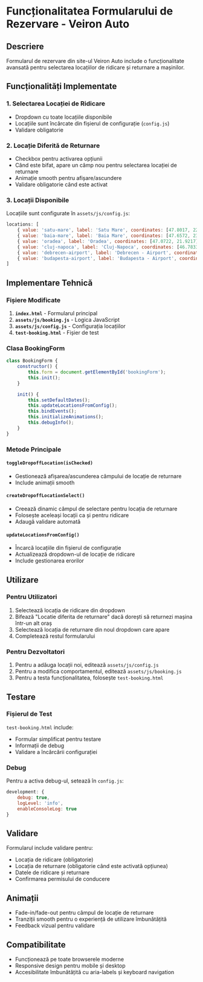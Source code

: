 # Funcționalitatea Formularului de Rezervare - Veiron Auto

## Descriere

Formularul de rezervare din site-ul Veiron Auto include o funcționalitate avansată pentru selectarea locațiilor de ridicare și returnare a mașinilor.

## Funcționalități Implementate

### 1. Selectarea Locației de Ridicare
- Dropdown cu toate locațiile disponibile
- Locațiile sunt încărcate din fișierul de configurație (`config.js`)
- Validare obligatorie

### 2. Locație Diferită de Returnare
- Checkbox pentru activarea opțiunii
- Când este bifat, apare un câmp nou pentru selectarea locației de returnare
- Animație smooth pentru afișare/ascundere
- Validare obligatorie când este activat

### 3. Locații Disponibile
Locațiile sunt configurate în `assets/js/config.js`:

```javascript
locations: [
    { value: 'satu-mare', label: 'Satu Mare', coordinates: [47.8017, 22.8572] },
    { value: 'baia-mare', label: 'Baia Mare', coordinates: [47.6572, 23.5881] },
    { value: 'oradea', label: 'Oradea', coordinates: [47.0722, 21.9217] },
    { value: 'cluj-napoca', label: 'Cluj-Napoca', coordinates: [46.7833, 23.6] },
    { value: 'debrecen-airport', label: 'Debrecen - Airport', coordinates: [47.4889, 21.6153] },
    { value: 'budapesta-airport', label: 'Budapesta - Airport', coordinates: [47.4369, 19.2556] }
]
```

## Implementare Tehnică

### Fișiere Modificate

1. **`index.html`** - Formularul principal
2. **`assets/js/booking.js`** - Logica JavaScript
3. **`assets/js/config.js`** - Configurația locațiilor
4. **`test-booking.html`** - Fișier de test

### Clasa BookingForm

```javascript
class BookingForm {
    constructor() {
        this.form = document.getElementById('bookingForm');
        this.init();
    }

    init() {
        this.setDefaultDates();
        this.updateLocationsFromConfig();
        this.bindEvents();
        this.initializeAnimations();
        this.debugInfo();
    }
}
```

### Metode Principale

#### `toggleDropoffLocation(isChecked)`
- Gestionează afișarea/ascunderea câmpului de locație de returnare
- Include animații smooth

#### `createDropoffLocationSelect()`
- Creează dinamic câmpul de selectare pentru locația de returnare
- Folosește aceleași locații ca și pentru ridicare
- Adaugă validare automată

#### `updateLocationsFromConfig()`
- Încarcă locațiile din fișierul de configurație
- Actualizează dropdown-ul de locație de ridicare
- Include gestionarea erorilor

## Utilizare

### Pentru Utilizatori
1. Selectează locația de ridicare din dropdown
2. Bifează "Locatie diferita de returnare" dacă dorești să returnezi mașina într-un alt oraș
3. Selectează locația de returnare din noul dropdown care apare
4. Completează restul formularului

### Pentru Dezvoltatori
1. Pentru a adăuga locații noi, editează `assets/js/config.js`
2. Pentru a modifica comportamentul, editează `assets/js/booking.js`
3. Pentru a testa funcționalitatea, folosește `test-booking.html`

## Testare

### Fișierul de Test
`test-booking.html` include:
- Formular simplificat pentru testare
- Informații de debug
- Validare a încărcării configurației

### Debug
Pentru a activa debug-ul, setează în `config.js`:
```javascript
development: {
    debug: true,
    logLevel: 'info',
    enableConsoleLog: true
}
```

## Validare

Formularul include validare pentru:
- Locația de ridicare (obligatorie)
- Locația de returnare (obligatorie când este activată opțiunea)
- Datele de ridicare și returnare
- Confirmarea permisului de conducere

## Animații

- Fade-in/fade-out pentru câmpul de locație de returnare
- Tranziții smooth pentru o experiență de utilizare îmbunătățită
- Feedback vizual pentru validare

## Compatibilitate

- Funcționează pe toate browserele moderne
- Responsive design pentru mobile și desktop
- Accesibilitate îmbunătățită cu aria-labels și keyboard navigation 